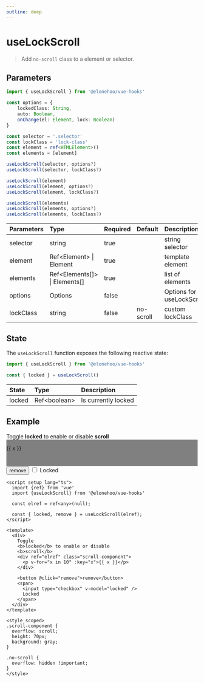 ```yaml
---
outline: deep
---
```


<script setup lang="ts">
  import {ref} from 'vue'
  import {useLockScroll} from '@elonehoo/vue-hooks'

  const elref = ref<any>(null);

  const { locked, remove } = useLockScroll(elref);
</script>

# useLockScroll

> Add `no-scroll` class to a element or selector.

## Parameters

```typescript
import { useLockScroll } from '@elonehoo/vue-hooks'

const options = {
    lockedClass: String,
    auto: Boolean,
    onChange(el: Element, lock: Boolean)
}

const selector = '.selector'
const lockClass = 'lock-class'
const element = ref<HTMLElement>()
const elements = [element]

useLockScroll(selector, options?)
useLockScroll(selector, lockClass?)

useLockScroll(element)
useLockScroll(element, options?)
useLockScroll(element, lockClass?)

useLockScroll(elements)
useLockScroll(elements, options?)
useLockScroll(elements, lockClass?)
```

| Parameters | Type | Required | Default | Description |
| :---------- | :---- | :-------- | :------- | :----------- |
| selector | string | true | | string selector |
| element | Ref\<Element> \| Element | true | |	template element |
| elements | Ref\<Elements[]> \| Elements[] | true | | list of elements |
| options | Options | false | | Options for useLockScroll |
| lockClass | string | false | no-scroll | custom lockClass |

## State

The `useLockScroll` function exposes the following reactive state:

```typescript
import { useLockScroll } from '@elonehoo/vue-hooks'

const { locked } = useLockScroll()
```

|State | Type | Description |
| :---- | :---- | :----------- |
| locked | Ref\<boolean> | Is currently locked |

## Example

<div>
  Toggle
  <b>locked</b> to enable or disable
  <b>scroll</b>
  <div ref="elref" class="scroll-component">
    <p v-for="x in 10" :key="x">{{ x }}</p>
  </div>
  <button @click="remove">remove</button>
  <span>
    <input type="checkbox" v-model="locked" />
    Locked
  </span>
</div>

<style scoped>
.scroll-component {
  overflow: scroll;
  height: 70px;
  background: gray;
}

.no-scroll {
  overflow: hidden !important;
}
</style>

```vue
<script setup lang="ts">
  import {ref} from 'vue'
  import {useLockScroll} from '@elonehoo/vue-hooks'

  const elref = ref<any>(null);

  const { locked, remove } = useLockScroll(elref);
</script>

<template>
  <div>
    Toggle
    <b>locked</b> to enable or disable
    <b>scroll</b>
    <div ref="elref" class="scroll-component">
      <p v-for="x in 10" :key="x">{{ x }}</p>
    </div>

    <button @click="remove">remove</button>
    <span>
      <input type="checkbox" v-model="locked" />
      Locked
    </span>
  </div>
</template>

<style scoped>
.scroll-component {
  overflow: scroll;
  height: 70px;
  background: gray;
}

.no-scroll {
  overflow: hidden !important;
}
</style>
```
